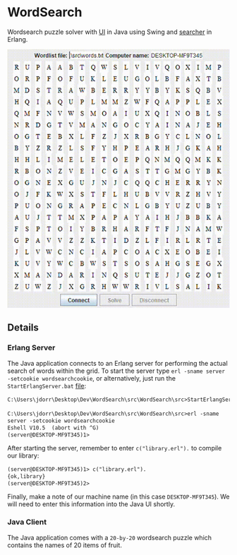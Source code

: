 # WordSearch
Wordsearch puzzle solver with [UI](https://github.com/James-P-D/WordSearch/blob/master/src/WordSearch/src/Main.java) in Java using Swing and [searcher](https://github.com/James-P-D/WordSearch/blob/master/src/WordSearch/src/library.erl) in Erlang.

![Screenshot](https://github.com/James-P-D/WordSearch/blob/master/Screenshot.gif)

## Details

### Erlang Server

The Java application connects to an Erlang server for performing the actual search of words within the grid. To start the server type `erl -sname server -setcookie wordsearchcookie`, or alternatively, just run the `StartErlangServer.bat` [file](https://github.com/James-P-D/WordSearch/blob/master/src/WordSearch/src/StartErlangServer.bat):

```
C:\Users\jdorr\Desktop\Dev\WordSearch\src\WordSearch\src>StartErlangServer.bat

C:\Users\jdorr\Desktop\Dev\WordSearch\src\WordSearch\src>erl -sname server -setcookie wordsearchcookie
Eshell V10.5  (abort with ^G)
(server@DESKTOP-MF9T345)1>
```

After starting the server, remember to enter `c("library.erl").` to compile our library:

```
(server@DESKTOP-MF9T345)1> c("library.erl").
{ok,library}
(server@DESKTOP-MF9T345)2>
```

Finally, make a note of our machine name (in this case `DESKTOP-MF9T345`). We will need to enter this information into the Java UI shortly.

### Java Client

The Java application comes with a `20-by-20` wordsearch puzzle which contains the names of 20 items of fruit.
